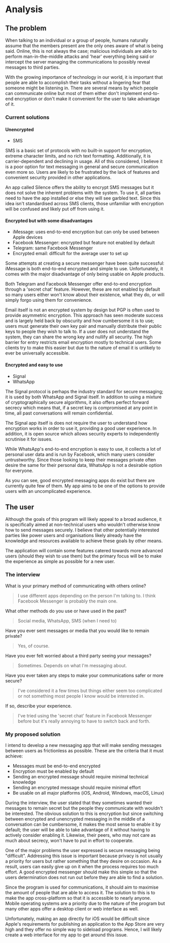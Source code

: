 # Analysis

## The problem

When talking to an individual or a group of people, humans naturally assume that the members present are the only ones aware of what is being said. Online, this is not always the case; malicious individuals are able to perform man-in-the-middle attacks and 'hear' everything being said or intercept the server managing the communications to possibly reveal messages to third parties.

With the growing importance of technology in our world, it is important that people are able to accomplish their tasks without a lingering fear that someone might be listening in. There are several means by which people can communicate online but most of them either don't implement end-to-end encryption or don't make it convenient for the user to take advantage of it.

### Current solutions

#### Unencrypted

- SMS

SMS is a basic set of protocols with no built-in support for encryption, extreme character limits, and no rich text formatting. Additionally, it is carrier-dependent and declining in usage. All of this considered, I believe it is a poor option for text messaging in general and secure communication even more so. Users are likely to be frustrated by the lack of features and convenient security provided in other applications.

An app called Silence offers the ability to encrypt SMS messages but it does not solve the inherent problems with the system. To use it, all parties need to have the app installed or else they will see garbled text. Since this idea isn't standardised across SMS clients, those unfamiliar with encryption will be confused and likely put off from using it.

#### Encrypted but with some disadvantages

- iMessage: uses end-to-end encryption but can only be used between Apple devices
- Facebook Messenger: encrypted but feature not enabled by default
- Telegram: same Facebook Messenger
- Encrypted email: difficult for the average user to set up


Some attempts at creating a secure messenger have been quite successful: iMessage is both end-to-end encrypted and simple to use. Unfortunately, it comes with the major disadvantage of only being usable on Apple products.

Both Telegram and Facebook Messenger offer end-to-end encryption through a 'secret chat' feature. However, these are not enabled by default so many users either won't know about their existence, what they do, or will simply forgo using them for convenience.

Email itself is not an encrypted system by design but PGP is often used to provide asymmetric encryption. This approach has seen moderate success and is largely held back by obscurity and how cumbersome it is to use; users must generate their own key pair and manually distribute their public keys to people they wish to talk to. If a user does not understand the system, they can share the wrong key and nullify all security. The high barrier for entry restricts email encryption mostly to technical users. Some clients try to make this easier but due to the nature of email it is unlikely to ever be universally accessible.

#### Encrypted and easy to use

- Signal
- WhatsApp

The Signal protocol is perhaps the industry standard for secure messaging; it is used by both WhatsApp and Signal itself. In addition to using a mixture of cryptographically secure algorithms, it also offers perfect forward secrecy which means that, if a secret key is compromised at any point in time, all past conversations will remain confidential.

The Signal app itself is does not require the user to understand how encryption works in order to use it, providing a good user experience. In addition, it is open source which allows security experts to independently scrutinise it for issues.

While WhatsApp's end-to-end encryption is easy to use, it collects a lot of personal user data and is run by Facebook, which many users consider untrustworthy. Since those looking to keep their messages private often desire the same for their personal data, WhatsApp is not a desirable option for everyone.

As you can see, good encrypted messaging apps do exist but there are currently quite few of them. My app aims to be one of the options to provide users with an uncomplicated experience.

## The user

Although the goals of this program will likely appeal to a broad audience, it is specifically aimed at non-technical users who wouldn't otherwise know how to send messages securely. I believe that other potentially interested parties like power users and organisations likely already have the knowledge and resources available to achieve these goals by other means.

The application will contain some features catered towards more advanced users (should they wish to use them) but the primary focus will be to make the experience as simple as possible for a new user.

### The interview

What is your primary method of communicating with others online?

> I use different apps depending on the person I'm talking to. I think Facebook Messenger is probably the main one.

What other methods do you use or have used in the past?

> Social media, WhatsApp, SMS (when I need to)

Have you ever sent messages or media that you would like to remain private?

> Yes, of course.

Have you ever felt worried about a third party seeing your messages?

> Sometimes. Depends on what I'm messaging about.

Have you ever taken any steps to make your communications safer or more secure?

> I've considered it a few times but things either seem too complicated or not something most people I know would be interested in.

If so, describe your experience.

> I've tried using the 'secret chat' feature in Facebook Messenger before but it's really annoying to have to switch back and forth.

### My proposed solution

I intend to develop a new messaging app that will make sending messages between users as frictionless as possible. These are the criteria that it must achieve:

- Messages must be end-to-end encrypted
- Encryption must be enabled by default
- Sending an encrypted message should require minimal technical knowledge
- Sending an encrypted message should require minimal effort
- Be usable on all major platforms (iOS, Android, Windows, macOS, Linux)

During the interview, the user stated that they sometimes wanted their messages to remain secret but the people they communicate with wouldn't be interested. The obvious solution to this is encryption but since switching between encrypted and unencrypted messaging in the middle of a conversation can be cumbersome, it makes the most sense to enable it by default; the user will be able to take advantage of it without having to actively consider enabling it. Likewise, their peers, who may not care as much about secrecy, won't have to put in effort to cooperate.

One of the major problems the user expressed is secure messaging being "difficult". Addressing this issue is important because privacy is not usually a priority for users but rather something that they desire on occasion. As a result, users can easily give up on it when the process requires too much effort. A good encrypted messenger should make this simple so that the users determination does not run out before they are able to find a solution.

Since the program is used for communications, it should aim to maximise the amount of people that are able to access it. The solution to this is to make the app cross-platform so that it is accessible to nearly anyone. Mobile operating systems are a priority due to the nature of the program but many other apps offer a desktop client or web interface as well.

Unfortunately, making an app directly for iOS would be difficult since Apple's requirements for publishing an application to the App Store are very high and they offer no simple way to sideload programs. Hence, I will likely create a web interface for my app to get around this issue.
